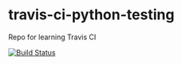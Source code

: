 # travis-ci-python-testing
Repo for learning Travis CI


[![Build Status](https://travis-ci.org/adnaniazi/travis-ci-python-testing.svg?branch=master)](https://travis-ci.org/adnaniazi/travis-ci-python-testing)
